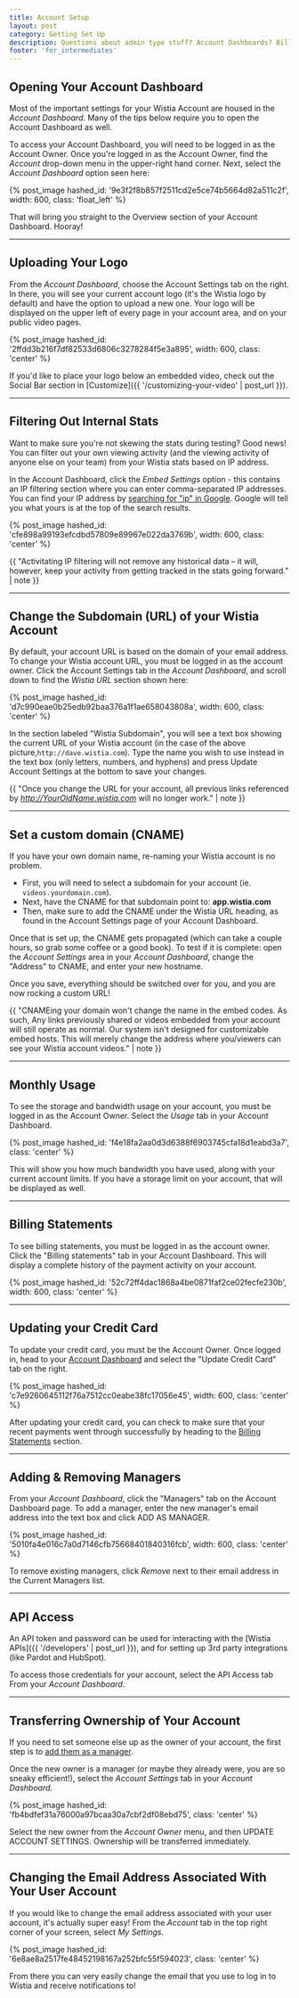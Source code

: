 ```yaml
---
title: Account Setup
layout: post
category: Getting Set Up
description: Questions about admin type stuff? Account Dashboards? Billing statements? Don't worry, we've got it all covered right here.
footer: 'for_intermediates'
---
```


## Opening Your Account Dashboard

Most of the important settings for your Wistia Account are housed in the
*Account Dashboard*. Many of the tips below require you to open the Account
Dashboard as well.

To access your Account Dashboard, you will need to be logged in as the Account Owner. Once you're logged in as the Account Owner, find the *Account* drop-down menu in the upper-right hand corner. Next, select the
*Account Dashboard* option seen here:

{% post_image hashed_id: '9e3f2f8b857f2511cd2e5ce74b5664d82a511c2f', width: 600, class: 'float_left' %}

That will bring you straight to the Overview section of your Account Dashboard. Hooray!

---

## Uploading Your Logo
From the *Account Dashboard*, choose the Account Settings tab on the right. In there, you will see your current account logo (it's the Wistia logo by default) and have the option to upload a new one.  Your logo will be displayed on the upper left of every page in your account area, and on your public video pages. 

{% post_image hashed_id: '2ffdd3b216f7df82533d6806c3278284f5e3a895', width: 600, class: 'center' %}

If you'd like to place your logo below an embedded video, check out the Social Bar section in [Customize]({{ '/customizing-your-video' | post_url }}).

---

## Filtering Out Internal Stats

Want to make sure you're not skewing the stats during testing? Good news! You can filter out your own viewing activity (and the viewing activity of anyone else on your team) from your Wistia stats based on IP address. 

In the Account Dashboard, click the *Embed Settings* option - this contains an IP filtering section where you can enter comma-separated IP addresses. You can find your IP address by <a href="https://www.google.com/search?q=ip">searching for "ip" in Google</a>. Google will tell you what yours is at the top of the search results.

{% post_image hashed_id: 'cfe898a99193efcdbd57809e89967e022da3769b', width: 600, class: 'center' %}

{{ "Activitating IP filtering will not remove any historical data – it will, however, keep your activity from getting tracked in the stats going forward." | note }}


---

## Change the Subdomain (URL) of your Wistia Account

By default, your account URL is based on the domain of your email address. To change your Wistia account URL, you must be logged in as the account owner. Click the Account Settings tab in the *Account Dashboard*, and scroll down to find the *Wistia URL* section shown here:

{% post_image hashed_id: 'd7c990eae0b25edb92baa376a1f1ae658043808a', width: 600, class: 'center' %}

In the section labeled "Wistia Subdomain", you will see a text box showing the current URL of your Wistia account (in the case of the above picture,`http://dave.wistia.com`).  Type the name you wish to use instead in the text box (only letters, numbers, and hyphens) and press <span class="faux_button">Update Account Settings</span> at the bottom to save your changes.

{{ "Once you change the URL for your account, all previous links referenced by <em>http://YourOldName.wistia.com</em> will no longer work." | note }}

---

## Set a custom domain (CNAME)
If you have your own domain name, re-naming your Wistia account is no problem.

* First, you will need to select a subdomain for your account
  (ie. `videos.yourdomain.com`).
* Next, have the CNAME for that subdomain point to: **app.wistia.com**
* Then, make sure to add the CNAME under the Wistia URL heading, as found in the Account Settings page of your Account Dashboard.

Once that is set up, the CNAME gets propagated (which can take a couple hours,
so grab some coffee or a good book). To test if it is complete: open the
*Account Settings* area in your *Account Dashboard*, change the "Address" to CNAME,
and enter your new hostname.

Once you save, everything should be switched over for you, and you are now
rocking a custom URL!

{{ "CNAMEing your domain won't change the name in the embed codes. As such, Any links previously shared or videos embedded from your account will still operate as normal. Our system isn't designed for customizable embed hosts.  This will merely change the address where you/viewers can see your Wistia account videos." | note }}

---

## Monthly Usage

To see the storage and bandwidth usage on your account, you must be logged in as the Account Owner. Select the *Usage* tab in your Account Dashboard.

{% post_image hashed_id: 'f4e18fa2aa0d3d6388f6903745cfa18d1eabd3a7', class: 'center' %}

This will show you how much bandwidth you have used, along with your current account limits. If you have a storage limit on your account, that will be displayed as well.



---

## Billing Statements

To see billing statements, you must be logged in as the account owner.
Click the  "Billing statements" tab in your Account Dashboard.  This will display a complete history of the payment activity on your account.

{% post_image hashed_id: '52c72ff4dac1868a4be0871faf2ce02fecfe230b', width: 600, class: 'center' %}


---

## Updating your Credit Card

To update your credit card, you must be the Account Owner. Once logged in, head to your [Account Dashboard](#opening_your_account_dashboard) and select the "Update Credit Card" tab on the right. 

{% post_image hashed_id: 'c7e9260645112f76a7512cc0eabe38fc17056e45', width: 600, class: 'center' %}

After updating your credit card, you can check to make sure that your recent payments went through successfully by heading to the [Billing Statements](#billing_statements) section.

---

## Adding & Removing Managers

From your *Account Dashboard*, click the "Managers" tab on the Account Dashboard page. To add a manager, enter the new manager's
email address into the text box and click <span class="faux_button">ADD AS MANAGER</span>.

{% post_image hashed_id: '5010fa4e016c7a0d7146cfb75668401840316fcb', width: 600, class: 'center' %}

To remove existing managers, click *Remove* next to their email address in the Current Managers list.

---

## API Access

An API token and password can be used for interacting with the [Wistia APIs]({{ '/developers' | post_url }}), and for setting up 3rd party integrations (like Pardot and HubSpot).

To access those credentials for your account, select the API Access tab From your *Account Dashboard*. 



---

## Transferring Ownership of Your Account

If you need to set someone else up as the owner of your account, the first step
is to [add them as a manager](#adding__removing_managers).

Once the new owner is a manager (or maybe they already were, you are so sneaky
efficient!), select the *Account Settings* tab in your *Account Dashboard*.

{% post_image hashed_id: 'fb4bdfef31a76000a97bcaa30a7cbf2df08ebd75', class: 'center' %}

Select the new owner from the *Account Owner* menu, and then <span
class='faux_button'>UPDATE ACCOUNT SETTINGS</span>. Ownership will be transferred
immediately.

---

## Changing the Email Address Associated With Your User Account

If you would like to change the email address associated with your user account, it's actually super easy! From the *Account* tab in the top right corner of your screen, select *My Settings*.

{% post_image hashed_id: '6e8ae8a2517fe48452198167a252bfc55f594023', class: 'center' %}

From there you can very easily change the email that you use to log in to Wistia and receive notifications to!

